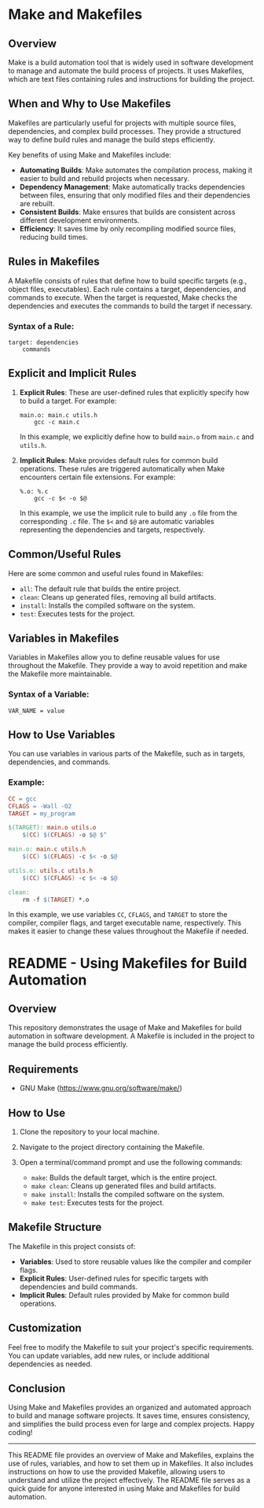 # Make and Makefiles

## Overview
Make is a build automation tool that is widely used in software development to manage and automate the build process of projects. It uses Makefiles, which are text files containing rules and instructions for building the project.

## When and Why to Use Makefiles
Makefiles are particularly useful for projects with multiple source files, dependencies, and complex build processes. They provide a structured way to define build rules and manage the build steps efficiently.

Key benefits of using Make and Makefiles include:
- **Automating Builds**: Make automates the compilation process, making it easier to build and rebuild projects when necessary.
- **Dependency Management**: Make automatically tracks dependencies between files, ensuring that only modified files and their dependencies are rebuilt.
- **Consistent Builds**: Make ensures that builds are consistent across different development environments.
- **Efficiency**: It saves time by only recompiling modified source files, reducing build times.

## Rules in Makefiles
A Makefile consists of rules that define how to build specific targets (e.g., object files, executables). Each rule contains a target, dependencies, and commands to execute. When the target is requested, Make checks the dependencies and executes the commands to build the target if necessary.

### Syntax of a Rule:
```
target: dependencies
    commands
```

## Explicit and Implicit Rules
1. **Explicit Rules**: These are user-defined rules that explicitly specify how to build a target. For example:
   ```
   main.o: main.c utils.h
       gcc -c main.c
   ```
   In this example, we explicitly define how to build `main.o` from `main.c` and `utils.h`.

2. **Implicit Rules**: Make provides default rules for common build operations. These rules are triggered automatically when Make encounters certain file extensions. For example:
   ```
   %.o: %.c
       gcc -c $< -o $@
   ```
   In this example, we use the implicit rule to build any `.o` file from the corresponding `.c` file. The `$<` and `$@` are automatic variables representing the dependencies and targets, respectively.

## Common/Useful Rules
Here are some common and useful rules found in Makefiles:
- `all`: The default rule that builds the entire project.
- `clean`: Cleans up generated files, removing all build artifacts.
- `install`: Installs the compiled software on the system.
- `test`: Executes tests for the project.

## Variables in Makefiles
Variables in Makefiles allow you to define reusable values for use throughout the Makefile. They provide a way to avoid repetition and make the Makefile more maintainable.

### Syntax of a Variable:
```
VAR_NAME = value
```

## How to Use Variables
You can use variables in various parts of the Makefile, such as in targets, dependencies, and commands.

### Example:
```makefile
CC = gcc
CFLAGS = -Wall -O2
TARGET = my_program

$(TARGET): main.o utils.o
    $(CC) $(CFLAGS) -o $@ $^

main.o: main.c utils.h
    $(CC) $(CFLAGS) -c $< -o $@

utils.o: utils.c utils.h
    $(CC) $(CFLAGS) -c $< -o $@

clean:
    rm -f $(TARGET) *.o
```

In this example, we use variables `CC`, `CFLAGS`, and `TARGET` to store the compiler, compiler flags, and target executable name, respectively. This makes it easier to change these values throughout the Makefile if needed.

# README - Using Makefiles for Build Automation

## Overview
This repository demonstrates the usage of Make and Makefiles for build automation in software development. A Makefile is included in the project to manage the build process efficiently.

## Requirements
- GNU Make (https://www.gnu.org/software/make/)

## How to Use
1. Clone the repository to your local machine.
2. Navigate to the project directory containing the Makefile.
3. Open a terminal/command prompt and use the following commands:

   - `make`: Builds the default target, which is the entire project.
   - `make clean`: Cleans up generated files and build artifacts.
   - `make install`: Installs the compiled software on the system.
   - `make test`: Executes tests for the project.

## Makefile Structure
The Makefile in this project consists of:
- **Variables**: Used to store reusable values like the compiler and compiler flags.
- **Explicit Rules**: User-defined rules for specific targets with dependencies and build commands.
- **Implicit Rules**: Default rules provided by Make for common build operations.

## Customization
Feel free to modify the Makefile to suit your project's specific requirements. You can update variables, add new rules, or include additional dependencies as needed.

## Conclusion
Using Make and Makefiles provides an organized and automated approach to build and manage software projects. It saves time, ensures consistency, and simplifies the build process even for large and complex projects. Happy coding!

---
This README file provides an overview of Make and Makefiles, explains the use of rules, variables, and how to set them up in Makefiles. It also includes instructions on how to use the provided Makefile, allowing users to understand and utilize the project effectively. The README file serves as a quick guide for anyone interested in using Make and Makefiles for build automation.

